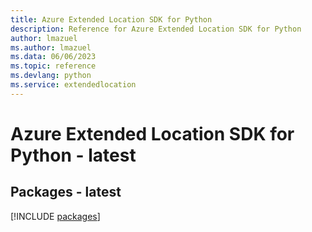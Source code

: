 ```yaml
---
title: Azure Extended Location SDK for Python
description: Reference for Azure Extended Location SDK for Python
author: lmazuel
ms.author: lmazuel
ms.data: 06/06/2023
ms.topic: reference
ms.devlang: python
ms.service: extendedlocation
---
```

# Azure Extended Location SDK for Python - latest
## Packages - latest
[!INCLUDE [packages](extended-location-index.md)]